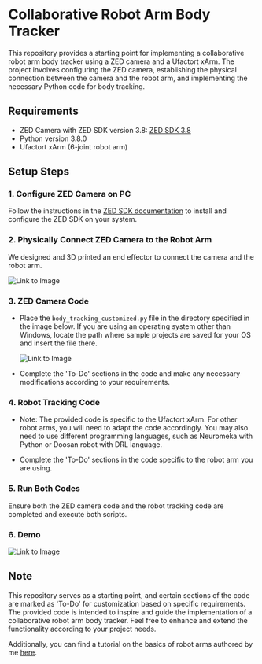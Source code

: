 # Collaborative Robot Arm Body Tracker

This repository provides a starting point for implementing a collaborative robot arm body tracker using a ZED camera and a Ufactort xArm. The project involves configuring the ZED camera, establishing the physical connection between the camera and the robot arm, and implementing the necessary Python code for body tracking.

## Requirements

- ZED Camera with ZED SDK version 3.8: [ZED SDK 3.8](https://www.stereolabs.com/developers/release/3.8)
- Python version 3.8.0
- Ufactort xArm (6-joint robot arm)

## Setup Steps

### 1. Configure ZED Camera on PC

Follow the instructions in the [ZED SDK documentation](https://www.stereolabs.com/docs/) to install and configure the ZED SDK on your system.

### 2. Physically Connect ZED Camera to the Robot Arm

We designed and 3D printed an end effector to connect the camera and the robot arm.

![Link to Image](path/to/image)

### 3. ZED Camera Code

- Place the `body_tracking_customized.py` file in the directory specified in the image below. If you are using an operating system other than Windows, locate the path where sample projects are saved for your OS and insert the file there.

  ![Link to Image](path/to/image)

- Complete the 'To-Do' sections in the code and make any necessary modifications according to your requirements.

### 4. Robot Tracking Code

- Note: The provided code is specific to the Ufactort xArm. For other robot arms, you will need to adapt the code accordingly. You may also need to use different programming languages, such as Neuromeka with Python or Doosan robot with DRL language.

- Complete the 'To-Do' sections in the code specific to the robot arm you are using.

### 5. Run Both Codes

Ensure both the ZED camera code and the robot tracking code are completed and execute both scripts.

### 6. Demo

![Link to Image](path/to/image)

## Note

This repository serves as a starting point, and certain sections of the code are marked as 'To-Do' for customization based on specific requirements. The provided code is intended to inspire and guide the implementation of a collaborative robot arm body tracker. Feel free to enhance and extend the functionality according to your project needs.

Additionally, you can find a tutorial on the basics of robot arms authored by me [here](https://www.youtube.com/watch?v=LM_INiNuWcs&list=PLTQAfwphGUyHzWAlYQcYkhI6lLmYAdobT).

